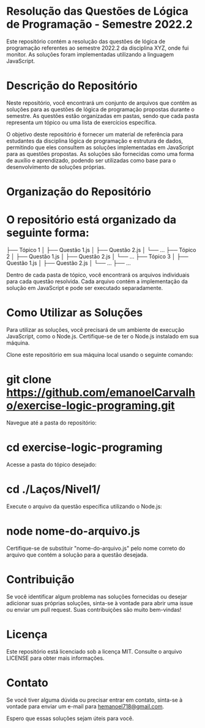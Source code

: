 # Resolução das Questões de Lógica de Programação - Semestre 2022.2

Este repositório contém a resolução das questões de lógica de programação referentes ao semestre 2022.2 da disciplina XYZ, onde fui monitor. As soluções foram implementadas utilizando a linguagem JavaScript.

# Descrição do Repositório

Neste repositório, você encontrará um conjunto de arquivos que contêm as soluções para as questões de lógica de programação propostas durante o semestre. As questões estão organizadas em pastas, sendo que cada pasta representa um tópico ou uma lista de exercícios específica.

O objetivo deste repositório é fornecer um material de referência para estudantes da disciplina lógica de programação e estrutura de dados, permitindo que eles consultem as soluções implementadas em JavaScript para as questões propostas. As soluções são fornecidas como uma forma de auxílio e aprendizado, podendo ser utilizadas como base para o desenvolvimento de soluções próprias.

# Organização do Repositório

# O repositório está organizado da seguinte forma:

├── Tópico 1
│   ├── Questão 1.js
│   ├── Questão 2.js
│   └── ...
├── Tópico 2
│   ├── Questão 1.js
│   ├── Questão 2.js
│   └── ...
├── Tópico 3
│   ├── Questão 1.js
│   ├── Questão 2.js
│   └── ...
├── ...

Dentro de cada pasta de tópico, você encontrará os arquivos individuais para cada questão resolvida. Cada arquivo contém a implementação da solução em JavaScript e pode ser executado separadamente.

# Como Utilizar as Soluções

Para utilizar as soluções, você precisará de um ambiente de execução JavaScript, como o Node.js. Certifique-se de ter o Node.js instalado em sua máquina.

Clone este repositório em sua máquina local usando o seguinte comando:

# git clone https://github.com/emanoelCarvalho/exercise-logic-programing.git

Navegue até a pasta do repositório:

# cd exercise-logic-programing

Acesse a pasta do tópico desejado:


# cd ./Laços/Nivel1/

Execute o arquivo da questão específica utilizando o Node.js:


# node nome-do-arquivo.js

Certifique-se de substituir "nome-do-arquivo.js" pelo nome correto do arquivo que contém a solução para a questão desejada.

# Contribuição

Se você identificar algum problema nas soluções fornecidas ou desejar adicionar suas próprias soluções, sinta-se à vontade para abrir uma issue ou enviar um pull request. Suas contribuições são muito bem-vindas!

# Licença

Este repositório está licenciado sob a licença MIT. Consulte o arquivo LICENSE para obter mais informações.

# Contato

Se você tiver alguma dúvida ou precisar entrar em contato, sinta-se à vontade para enviar um e-mail para hemanoel718@gmail.com.

Espero que essas soluções sejam úteis para você.

